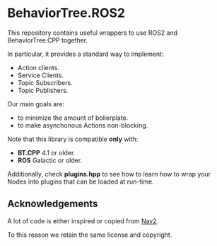 # BehaviorTree.ROS2

This repository contains useful wrappers to use ROS2 and BehaviorTree.CPP together.

In particular, it provides a standard way to implement:

- Action clients.
- Service Clients.
- Topic Subscribers.
- Topic Publishers.

Our main goals are:

- to minimize the amount of bolierplate.
- to make asynchonous Actions non-blocking.

Note that this library is compatible **only** with:

- **BT.CPP** 4.1 or older.
- **ROS** Galactic or older.

Additionally, check **plugins.hpp** to see how to learn how to
wrap your Nodes into plugins that can be loaded at run-time.


## Acknowledgements

A lot of code is either inspired or copied from [Nav2](https://navigation.ros.org/).

To this reason we retain the same license and copyright.


